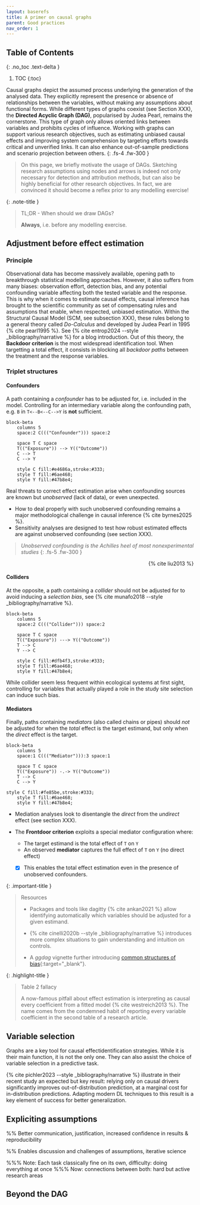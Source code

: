 ```yaml
---
layout: baserefs
title: A primer on causal graphs
parent: Good practices
nav_order: 1
---
```


## Table of Contents
{: .no_toc .text-delta }
1. TOC
{:toc}

Causal graphs depict the assumed process underlying the generation of the analysed data. They explicitly represent the presence or absence of relationships between the variables, without making any assumptions about functional forms. While different types of graphs coexist (see Section XXX), the **Directed Acyclic Graph (DAG)**, popularised by Judea Pearl, remains the cornerstone. This type of graph only allows oriented links between variables and prohibits cycles of influence. Working with graphs can support various research objectives, such as estimating unbiased causal effects and improving system comprehension by targeting efforts towards critical and unverified links. It can also enhance out-of-sample predictions and scenario projection between others.
{: .fs-4 .fw-300 }

> On this page, we briefly motivate the usage of DAGs. Sketching research assumptions using nodes and arrows is indeed not only necessary for detection and attribution methods, but can also be highly beneficial for other research objectives. In fact, we are convinced it should become a reflex prior to any modelling exercise!

 
{: .note-title }
> TL;DR - When should we draw DAGs?
>
> **Always**, i.e. before any modelling exercise.


## Adjustment before effect estimation

### Principle
Observational data has become massively available, opening path to breakthrough statistical modelling approaches. However, it also suffers from many biases: observation effort, detection bias, and any potential confounding variable affecting both the tested variable and the response. This is why when it comes to estimate causal effects, causal inference has brought to the scientific community as set of compensating rules and assumptions that enable, when respected, unbiased estimation. Within the Structural Causal Model (SCM, see subsection XXX), these rules belong to a general theory called *Do-Calculus* and developed by Judea Pearl in 1995 {% cite pearl1995 %}. See {% cite entrop2024 --style _bibliography/narrative %} for a blog introduction. Out of this theory, the **Backdoor criterion** is the most widespread identification tool. When targetting a total effect, it consists in blocking all *backdoor paths* between the treatment and the response variables.


### Triplet structures
<!-- Mermaid for each -->

#### Confounders
A path containing a *confounder* has to be adjusted for, i.e. included in the model. Controlling for an intermediary variable along the confounding path, e.g. `B` in `T<--B<--C-->Y` is **not** sufficient.

```mermaid
block-beta
    columns 5
    space:2 C((("Confounder"))) space:2
    
    space T C space
    T(("Exposure")) --> Y(("Outcome"))
    C --> T
    C --> Y

    style C fill:#e4686a,stroke:#333;
    style T fill:#6ae468;
    style Y fill:#47b8e4;
```

Real threats to correct effect estimation arise when confounding sources are known but *unobserved* (lack of data), or even unexpected.
- How to deal properly with such unobserved confounding remains a major methodological challenge in causal inference {% cite byrnes2025 %}.
- Sensitivity analyses are designed to test how robust estimated effects are against unobserved confounding (see section XXX).

> *Unobserved confounding is the Achilles heel of most nonexperimental studies*
{: .fs-5 .fw-300 }
<div style="text-align: right"> {% cite liu2013 %} </div>

#### Colliders
At the opposite, a path containing a *collider* should not be adjusted for to avoid inducing a *selection bias*, see {% cite munafo2018 --style _bibliography/narrative %}.


```mermaid
block-beta
    columns 5
    space:2 C((("Collider"))) space:2
    
    space T C space
    T(("Exposure")) ---> Y(("Outcome"))
    T --> C
    Y --> C

    style C fill:#dfb4f3,stroke:#333;
    style T fill:#6ae468;
    style Y fill:#47b8e4; 
```

While collider seem less frequent within ecological systems at first sight, controlling for variables that actually played a role in the study site selection can induce such bias.

#### Mediators
Finally, paths containing *mediators* (also called chains or pipes) should *not* be adjusted for when the *total* effect is the target estimand, but only when the *direct* effect is the target.

```mermaid
block-beta
    columns 5
    space:1 C((("Mediator"))):3 space:1 
    
    space T C space
    T(("Exposure")) -.-> Y(("Outcome"))
    T --> C
    C --> Y

style C fill:#fe85be,stroke:#333;
    style T fill:#6ae468;
    style Y fill:#47b8e4;
```

- Mediation analyses look to disentangle the *direct* from the *undirect* effect (see section XXX).
- The **Frontdoor criterion** exploits a special mediator configuration where:
    - The target estimand is the total effect of `T` on `Y`
    - An observed **mediator** captures the full effect of `T` on `Y` (no direct effect)

    - [x] This enables the total effect estimation even in the presence of unobserved confounders.


{: .important-title }
> Resources
>
> - Packages and tools like dagitty {% cite ankan2021 %} allow identifying automatically which variables should be adjusted for a given estimand.
> 
> - {% cite cinelli2020b --style _bibliography/narrative %} introduces more complex situations to gain understanding and intuition on controls.
>
> - A *ggdag* vignette further introducing [common structures of bias](https://cran.r-project.org/web/packages/ggdag/vignettes/bias-structures.html){:target="_blank"}.



{: .highlight-title }
> Table 2 fallacy
> 
> A now-famous pitfall about effect estimation is interpreting as causal every coefficient from a fitted model {% cite westreich2013 %}. The name comes from the condemned habit of reporting every variable coefficient in the second table of a research article.

    
## Variable selection
Graphs are a key tool for causal effectidentification strategies.
While it is their main function, it is not the only one.
They can also assist the choice of variable selection in a predictive task.
<!-- Out-of-sample prediction -->
<!-- Hartig et al.  -->
{% cite pichler2023 --style _bibliography/narrative %} illustrate in their recent study an expected but key result: relying only on causal drivers significantly improves out-of-distribution prediction, at a marginal cost for in-distribution predictions.
Adapting modern DL techniques to this result is a key element of success for better generalization.

<!-- different types of targeted adjustment sets -->






## Expliciting assumptions
%% Better communication, justification, increased confidence in results & reproducibility

%% Enables discussion and challenges of assumptions, iterative science


%%% Note: Each task classically fine on its own, difficulty: doing everything at once
%%% Now: connections between both:  hard but active research areas


## Beyond the DAG